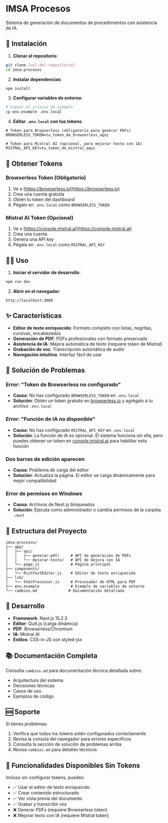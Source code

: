 # IMSA Procesos

Sistema de generación de documentos de procedimientos con asistencia de IA.

## 🚀 Instalación

1. **Clonar el repositorio**:
```bash
git clone [url-del-repositorio]
cd imsa-procesos
```

2. **Instalar dependencias**:
```bash
npm install
```

3. **Configurar variables de entorno**:
```bash
# Copiar el archivo de ejemplo
cp env.example .env.local
```

4. **Editar `.env.local` con tus tokens**:
```env
# Token para Browserless (obligatorio para generar PDFs)
BROWSERLESS_TOKEN=tu_token_de_browserless_aqui

# Token para Mistral AI (opcional, para mejorar texto con IA)
MISTRAL_API_KEY=tu_token_de_mistral_aqui
```

## 🔑 Obtener Tokens

### Browserless Token (Obligatorio)
1. Ve a [https://browserless.io](https://browserless.io)
2. Crea una cuenta gratuita
3. Obtén tu token del dashboard
4. Pégalo en `.env.local` como `BROWSERLESS_TOKEN`

### Mistral AI Token (Opcional)
1. Ve a [https://console.mistral.ai](https://console.mistral.ai)
2. Crea una cuenta
3. Genera una API key
4. Pégala en `.env.local` como `MISTRAL_API_KEY`

## 🏃‍♂️ Uso

1. **Iniciar el servidor de desarrollo**:
```bash
npm run dev
```

2. **Abrir en el navegador**:
```
http://localhost:3000
```

## ✨ Características

- **Editor de texto enriquecido**: Formato completo con listas, negritas, cursivas, encabezados
- **Generación de PDF**: PDFs profesionales con formato preservado
- **Asistencia de IA**: Mejora automática de texto (requiere token de Mistral)
- **Grabación de voz**: Transcripción automática de audio
- **Navegación intuitiva**: Interfaz fácil de usar

## 🐛 Solución de Problemas

### Error: "Token de Browserless no configurado"
- **Causa**: No has configurado `BROWSERLESS_TOKEN` en `.env.local`
- **Solución**: Obtén un token gratuito en [browserless.io](https://browserless.io) y agrégalo a tu archivo `.env.local`

### Error: "Función de IA no disponible"
- **Causa**: No has configurado `MISTRAL_API_KEY` en `.env.local`
- **Solución**: La función de IA es opcional. El sistema funciona sin ella, pero puedes obtener un token en [console.mistral.ai](https://console.mistral.ai) para habilitar esta función

### Dos barras de edición aparecen
- **Causa**: Problema de carga del editor
- **Solución**: Actualiza la página. El editor se carga dinámicamente para mejor compatibilidad

### Error de permisos en Windows
- **Causa**: Archivos de Next.js bloqueados
- **Solución**: Ejecuta como administrador o cambia permisos de la carpeta `.next`

## 📁 Estructura del Proyecto

```
imsa-procesos/
├── app/
│   ├── api/
│   │   ├── generar-pdf/     # API de generación de PDFs
│   │   └── mejorar-texto/   # API de mejora con IA
│   └── page.js              # Página principal
├── components/
│   └── RichTextEditor.js    # Editor de texto enriquecido
├── lib/
│   └── htmlProcessor.js     # Procesador de HTML para PDF
├── env.example              # Ejemplo de variables de entorno
└── cambios.md              # Documentación detallada
```

## 🔧 Desarrollo

- **Framework**: Next.js 15.2.3
- **Editor**: Quill.js (carga dinámica)
- **PDF**: Browserless/Chromium
- **IA**: Mistral AI
- **Estilos**: CSS-in-JS con styled-jsx

## 📚 Documentación Completa

Consulta `cambios.md` para documentación técnica detallada sobre:
- Arquitectura del sistema
- Decisiones técnicas
- Casos de uso
- Ejemplos de código

## 🆘 Soporte

Si tienes problemas:
1. Verifica que todos los tokens estén configurados correctamente
2. Revisa la consola del navegador para errores específicos
3. Consulta la sección de solución de problemas arriba
4. Revisa `cambios.md` para detalles técnicos

## 🚀 Funcionalidades Disponibles Sin Tokens

Incluso sin configurar tokens, puedes:
- ✅ Usar el editor de texto enriquecido
- ✅ Crear contenido estructurado
- ✅ Ver vista previa del documento
- ✅ Grabar y transcribir voz
- ❌ Generar PDFs (requiere Browserless token)
- ❌ Mejorar texto con IA (requiere Mistral token)
